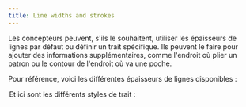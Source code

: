 ```yaml
---
title: Line widths and strokes
---
```


Les concepteurs peuvent, s'ils le souhaitent, utiliser les épaisseurs de lignes par défaut ou définir un trait spécifique. Ils peuvent le faire pour ajouter des informations supplémentaires, comme l'endroit où plier un patron ou le contour de l'endroit où va une poche.

Pour référence, voici les différentes épaisseurs de lignes disponibles :

<Legend part="lineWidths" caption="The different line widths" >

Et ici sont les différents styles de trait :

<Legend part="lineStrokes" caption="The different line strokes" >

